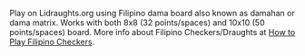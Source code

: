 Play on Lidraughts.org using Filipino dama board also known as damahan or dama matrix.
Works with both 8x8 (32 points/spaces) and 10x10 (50 points/spaces) board.
More info about Filipino Checkers/Draughts at [How to Play Filipino Checkers](https://luffykudo.wordpress.com/2024/03/11/how-to-play-filipino-checkers/).
